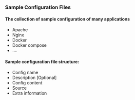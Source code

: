 ### Sample Configuration Files

#### The collection of sample configuration of many applications

* Apache
* Nginx
* Docker
* Docker compose
* .... 

#### Sample configuration file structure:

* Config name
* Description \[Optional\]
* Config content
* Source
* Extra information





